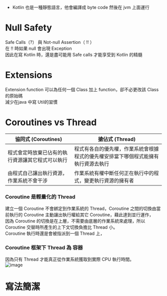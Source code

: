 * Kotlin 也是一種靜態語言，他會編譯成 byte code 然後在 jvm 上面運行  

# Null Safety

Safe Calls（?） 與 Not-null Assertion（ !! ）  
在 !! 時如果 null 會出現 Exception  
因此在寫 Kotlin 時，還是盡可能用 Safe calls 才能享受到 Kotlin 的精髓

# Extensions 

Extension function 可以為任何一個 Class 加上 function，卻不必更改該 Class 的原始碼  
減少在java 中寫 Util的習慣  

# Coroutines  vs Thread
|  協同式 (Coroutines)  | 搶佔式 (Thread)  |
|  ----  | ----  |
| 程式會定時放棄已佔有的執行資源讓其它程式可以執行| 程式有各自的優先權，作業系統會根據程式的優先權安排當下哪個程式能擁有執行資源去執行 |
| 由程式自己讓出執行資源，作業系統不會干涉  | 作業系統有權中斷任何正在執行中的程式，變更執行資源的擁有者 |
  
 ### Coroutine 是輕量化的 Thread  
 建立一個 Coroutine 不會綁定到作業系統的 Thread，Coroutine 之間的切換由當前執行的 Coroutine 主動讓出執行權給其它 Coroutine，藉此達到並行運作，    
 因為 Coroutine 的切換是在上層，不需要由底層的作業系統來處理，所以 Coroutine 交替時所產生的上下文切換負擔比 Thread 小。   
 Coroutine 執行時還是會被指派到一個 Thread 上， 
 ### Coroutine 框架下 Thread 為 容器
 因為只有 Thread 才能真正從作業系統獲取到實際 CPU 執行時間。  
![image](https://user-images.githubusercontent.com/32256068/111961525-232e7080-8b2c-11eb-9235-e61366094710.png)

# 寫法簡潔
